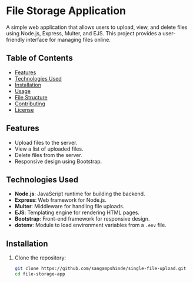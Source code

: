 # File Storage Application

A simple web application that allows users to upload, view, and delete files using Node.js, Express, Multer, and EJS. This project provides a user-friendly interface for managing files online.

## Table of Contents

- [Features](#features)
- [Technologies Used](#technologies-used)
- [Installation](#installation)
- [Usage](#usage)
- [File Structure](#file-structure)
- [Contributing](#contributing)
- [License](#license)

## Features

- Upload files to the server.
- View a list of uploaded files.
- Delete files from the server.
- Responsive design using Bootstrap.

## Technologies Used

- **Node.js**: JavaScript runtime for building the backend.
- **Express**: Web framework for Node.js.
- **Multer**: Middleware for handling file uploads.
- **EJS**: Templating engine for rendering HTML pages.
- **Bootstrap**: Front-end framework for responsive design.
- **dotenv**: Module to load environment variables from a `.env` file.

## Installation

1. Clone the repository:
   ```bash
   git clone https://github.com/sangampshinde/single-file-upload.git
   cd file-storage-app